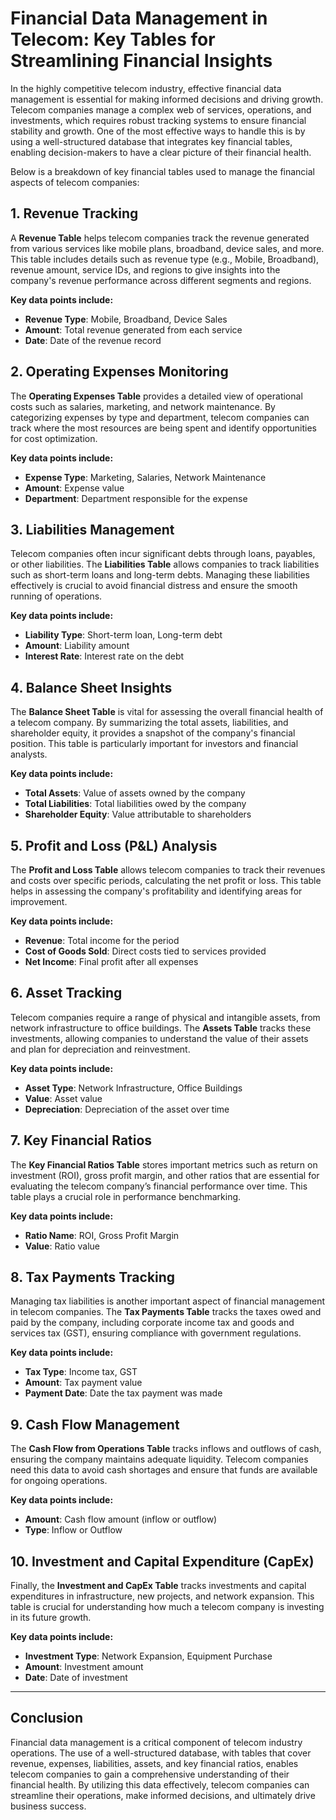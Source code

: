 # Financial Data Management in Telecom: Key Tables for Streamlining Financial Insights

In the highly competitive telecom industry, effective financial data management is essential for making informed decisions and driving growth. Telecom companies manage a complex web of services, operations, and investments, which requires robust tracking systems to ensure financial stability and growth. One of the most effective ways to handle this is by using a well-structured database that integrates key financial tables, enabling decision-makers to have a clear picture of their financial health.

Below is a breakdown of key financial tables used to manage the financial aspects of telecom companies:

## 1. **Revenue Tracking**

A **Revenue Table** helps telecom companies track the revenue generated from various services like mobile plans, broadband, device sales, and more. This table includes details such as revenue type (e.g., Mobile, Broadband), revenue amount, service IDs, and regions to give insights into the company's revenue performance across different segments and regions.

**Key data points include:**
- **Revenue Type**: Mobile, Broadband, Device Sales
- **Amount**: Total revenue generated from each service
- **Date**: Date of the revenue record

## 2. **Operating Expenses Monitoring**

The **Operating Expenses Table** provides a detailed view of operational costs such as salaries, marketing, and network maintenance. By categorizing expenses by type and department, telecom companies can track where the most resources are being spent and identify opportunities for cost optimization.

**Key data points include:**
- **Expense Type**: Marketing, Salaries, Network Maintenance
- **Amount**: Expense value
- **Department**: Department responsible for the expense

## 3. **Liabilities Management**

Telecom companies often incur significant debts through loans, payables, or other liabilities. The **Liabilities Table** allows companies to track liabilities such as short-term loans and long-term debts. Managing these liabilities effectively is crucial to avoid financial distress and ensure the smooth running of operations.

**Key data points include:**
- **Liability Type**: Short-term loan, Long-term debt
- **Amount**: Liability amount
- **Interest Rate**: Interest rate on the debt

## 4. **Balance Sheet Insights**

The **Balance Sheet Table** is vital for assessing the overall financial health of a telecom company. By summarizing the total assets, liabilities, and shareholder equity, it provides a snapshot of the company's financial position. This table is particularly important for investors and financial analysts.

**Key data points include:**
- **Total Assets**: Value of assets owned by the company
- **Total Liabilities**: Total liabilities owed by the company
- **Shareholder Equity**: Value attributable to shareholders

## 5. **Profit and Loss (P&L) Analysis**

The **Profit and Loss Table** allows telecom companies to track their revenues and costs over specific periods, calculating the net profit or loss. This table helps in assessing the company's profitability and identifying areas for improvement.

**Key data points include:**
- **Revenue**: Total income for the period
- **Cost of Goods Sold**: Direct costs tied to services provided
- **Net Income**: Final profit after all expenses

## 6. **Asset Tracking**

Telecom companies require a range of physical and intangible assets, from network infrastructure to office buildings. The **Assets Table** tracks these investments, allowing companies to understand the value of their assets and plan for depreciation and reinvestment.

**Key data points include:**
- **Asset Type**: Network Infrastructure, Office Buildings
- **Value**: Asset value
- **Depreciation**: Depreciation of the asset over time

## 7. **Key Financial Ratios**

The **Key Financial Ratios Table** stores important metrics such as return on investment (ROI), gross profit margin, and other ratios that are essential for evaluating the telecom company’s financial performance over time. This table plays a crucial role in performance benchmarking.

**Key data points include:**
- **Ratio Name**: ROI, Gross Profit Margin
- **Value**: Ratio value

## 8. **Tax Payments Tracking**

Managing tax liabilities is another important aspect of financial management in telecom companies. The **Tax Payments Table** tracks the taxes owed and paid by the company, including corporate income tax and goods and services tax (GST), ensuring compliance with government regulations.

**Key data points include:**
- **Tax Type**: Income tax, GST
- **Amount**: Tax payment value
- **Payment Date**: Date the tax payment was made

## 9. **Cash Flow Management**

The **Cash Flow from Operations Table** tracks inflows and outflows of cash, ensuring the company maintains adequate liquidity. Telecom companies need this data to avoid cash shortages and ensure that funds are available for ongoing operations.

**Key data points include:**
- **Amount**: Cash flow amount (inflow or outflow)
- **Type**: Inflow or Outflow

## 10. **Investment and Capital Expenditure (CapEx)**

Finally, the **Investment and CapEx Table** tracks investments and capital expenditures in infrastructure, new projects, and network expansion. This table is crucial for understanding how much a telecom company is investing in its future growth.

**Key data points include:**
- **Investment Type**: Network Expansion, Equipment Purchase
- **Amount**: Investment amount
- **Date**: Date of investment

---

## Conclusion

Financial data management is a critical component of telecom industry operations. The use of a well-structured database, with tables that cover revenue, expenses, liabilities, assets, and key financial ratios, enables telecom companies to gain a comprehensive understanding of their financial health. By utilizing this data effectively, telecom companies can streamline their operations, make informed decisions, and ultimately drive business success.
